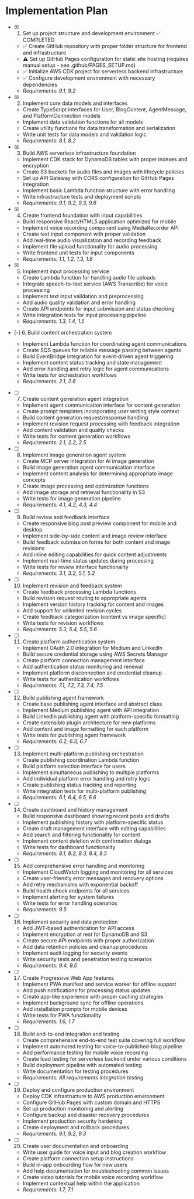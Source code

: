 # Implementation Plan

- [x] 1. Set up project structure and development environment ✅ COMPLETED
  - ✅ Create GitHub repository with proper folder structure for frontend and infrastructure
  - ⚠️ Set up GitHub Pages configuration for static site hosting (requires manual setup - see .github/PAGES_SETUP.md)
  - ✅ Initialize AWS CDK project for serverless backend infrastructure  
  - ✅ Configure development environment with necessary dependencies
  - _Requirements: 9.1, 9.2_

- [x] 2. Implement core data models and interfaces





  - Create TypeScript interfaces for User, BlogContent, AgentMessage, and PlatformConnection models
  - Implement data validation functions for all models
  - Create utility functions for data transformation and serialization
  - Write unit tests for data models and validation logic
  - _Requirements: 8.1, 8.2_

- [x] 3. Build AWS serverless infrastructure foundation







  - Implement CDK stack for DynamoDB tables with proper indexes and encryption
  - Create S3 buckets for audio files and images with lifecycle policies
  - Set up API Gateway with CORS configuration for GitHub Pages integration
  - Implement basic Lambda function structure with error handling
  - Write infrastructure tests and deployment scripts
  - _Requirements: 9.1, 9.2, 9.3, 9.6_

- [x] 4. Create frontend foundation with input capabilities



  - Build responsive React/HTML5 application optimized for mobile
  - Implement voice recording component using MediaRecorder API
  - Create text input component with proper validation
  - Add real-time audio visualization and recording feedback
  - Implement file upload functionality for audio processing
  - Write frontend unit tests for input components
  - _Requirements: 1.1, 1.2, 1.3, 1.6_

- [x] 5. Implement input processing service












  - Create Lambda function for handling audio file uploads
  - Integrate speech-to-text service (AWS Transcribe) for voice processing
  - Implement text input validation and preprocessing
  - Add audio quality validation and error handling
  - Create API endpoints for input submission and status checking
  - Write integration tests for input processing pipeline
  - _Requirements: 1.3, 1.4, 1.5_



- [-] 6. Build content orchestration system

  - Implement Lambda function for coordinating agent communications
  - Create SQS queues for reliable message passing between agents
  - Build EventBridge integration for event-driven agent triggering
  - Implement content status tracking and state management
  - Add error handling and retry logic for agent communications
  - Write tests for orchestration workflows
  - _Requirements: 2.1, 2.6_

- [ ] 7. Create content generation agent integration
  - Implement agent communication interface for content generation
  - Create prompt templates incorporating user writing style context
  - Build content generation request/response handling
  - Implement revision request processing with feedback integration
  - Add content validation and quality checks
  - Write tests for content generation workflows
  - _Requirements: 2.1, 2.2, 2.5_

- [ ] 8. Implement image generation agent system
  - Create MCP server integration for AI image generation
  - Build image generation agent communication interface
  - Implement content analysis for determining appropriate image concepts
  - Create image processing and optimization functions
  - Add image storage and retrieval functionality in S3
  - Write tests for image generation pipeline
  - _Requirements: 4.1, 4.2, 4.3, 4.4_

- [ ] 9. Build review and feedback interface
  - Create responsive blog post preview component for mobile and desktop
  - Implement side-by-side content and image review interface
  - Build feedback submission forms for both content and image revisions
  - Add inline editing capabilities for quick content adjustments
  - Implement real-time status updates during processing
  - Write tests for review interface functionality
  - _Requirements: 3.1, 3.2, 5.1, 5.2_

- [ ] 10. Implement revision and feedback system
  - Create feedback processing Lambda functions
  - Build revision request routing to appropriate agents
  - Implement version history tracking for content and images
  - Add support for unlimited revision cycles
  - Create feedback categorization (content vs image specific)
  - Write tests for revision workflows
  - _Requirements: 5.3, 5.4, 5.5, 5.6_

- [ ] 11. Create platform authentication system
  - Implement OAuth 2.0 integration for Medium and LinkedIn
  - Build secure credential storage using AWS Secrets Manager
  - Create platform connection management interface
  - Add authentication status monitoring and renewal
  - Implement platform disconnection and credential cleanup
  - Write tests for authentication workflows
  - _Requirements: 7.1, 7.2, 7.3, 7.4, 7.5_

- [ ] 12. Build publishing agent framework
  - Create base publishing agent interface and abstract class
  - Implement Medium publishing agent with API integration
  - Build LinkedIn publishing agent with platform-specific formatting
  - Create extensible plugin architecture for new platforms
  - Add content and image formatting for each platform
  - Write tests for publishing agent framework
  - _Requirements: 6.2, 6.3, 6.7_

- [ ] 13. Implement multi-platform publishing orchestration
  - Create publishing coordination Lambda function
  - Build platform selection interface for users
  - Implement simultaneous publishing to multiple platforms
  - Add individual platform error handling and retry logic
  - Create publishing status tracking and reporting
  - Write integration tests for multi-platform publishing
  - _Requirements: 6.1, 6.4, 6.5, 6.6_

- [ ] 14. Create dashboard and history management
  - Build responsive dashboard showing recent posts and drafts
  - Implement publishing history with platform-specific status
  - Create draft management interface with editing capabilities
  - Add search and filtering functionality for content
  - Implement content deletion with confirmation dialogs
  - Write tests for dashboard functionality
  - _Requirements: 8.1, 8.2, 8.3, 8.4, 8.5_

- [ ] 15. Add comprehensive error handling and monitoring
  - Implement CloudWatch logging and monitoring for all services
  - Create user-friendly error messages and recovery options
  - Add retry mechanisms with exponential backoff
  - Build health check endpoints for all services
  - Implement alerting for system failures
  - Write tests for error handling scenarios
  - _Requirements: 9.5_

- [ ] 16. Implement security and data protection
  - Add JWT-based authentication for API access
  - Implement encryption at rest for DynamoDB and S3
  - Create secure API endpoints with proper authorization
  - Add data retention policies and cleanup procedures
  - Implement audit logging for security events
  - Write security tests and penetration testing scenarios
  - _Requirements: 9.4, 9.5_

- [ ] 17. Create Progressive Web App features
  - Implement PWA manifest and service worker for offline support
  - Add push notifications for processing status updates
  - Create app-like experience with proper caching strategies
  - Implement background sync for offline operations
  - Add installation prompts for mobile devices
  - Write tests for PWA functionality
  - _Requirements: 1.6, 1.7_

- [ ] 18. Build end-to-end integration and testing
  - Create comprehensive end-to-end test suite covering full workflow
  - Implement automated testing for voice-to-published-blog pipeline
  - Add performance testing for mobile voice recording
  - Create load testing for serverless backend under various conditions
  - Build deployment pipeline with automated testing
  - Write documentation for testing procedures
  - _Requirements: All requirements integration testing_

- [ ] 19. Deploy and configure production environment
  - Deploy CDK infrastructure to AWS production environment
  - Configure GitHub Pages with custom domain and HTTPS
  - Set up production monitoring and alerting
  - Configure backup and disaster recovery procedures
  - Implement production security hardening
  - Create deployment and rollback procedures
  - _Requirements: 9.1, 9.2, 9.3_

- [ ] 20. Create user documentation and onboarding
  - Write user guide for voice input and blog creation workflow
  - Create platform connection setup instructions
  - Build in-app onboarding flow for new users
  - Add help documentation for troubleshooting common issues
  - Create video tutorials for mobile voice recording workflow
  - Implement contextual help within the application
  - _Requirements: 1.7, 7.1_